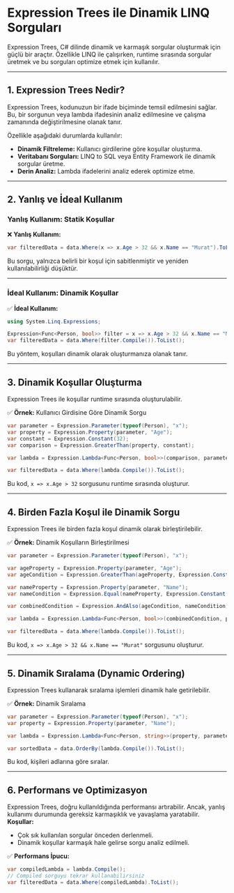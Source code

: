# Expression Trees ile Dinamik LINQ Sorguları

Expression Trees, C# dilinde dinamik ve karmaşık sorgular oluşturmak için güçlü bir araçtır. Özellikle LINQ ile çalışırken, runtime sırasında sorgular üretmek ve bu sorguları optimize etmek için kullanılır.

---

## 1. Expression Trees Nedir?

Expression Trees, kodunuzun bir ifade biçiminde temsil edilmesini sağlar. Bu, bir sorgunun veya lambda ifadesinin analiz edilmesine ve çalışma zamanında değiştirilmesine olanak tanır.  

Özellikle aşağıdaki durumlarda kullanılır:  
- **Dinamik Filtreleme:** Kullanıcı girdilerine göre koşullar oluşturma.  
- **Veritabanı Sorguları:** LINQ to SQL veya Entity Framework ile dinamik sorgular üretme.  
- **Derin Analiz:** Lambda ifadelerini analiz ederek optimize etme.

---

## 2. Yanlış ve İdeal Kullanım

### **Yanlış Kullanım:** Statik Koşullar

❌ **Yanlış Kullanım:**

```csharp
var filteredData = data.Where(x => x.Age > 32 && x.Name == "Murat").ToList();
```

Bu sorgu, yalnızca belirli bir koşul için sabitlenmiştir ve yeniden kullanılabilirliği düşüktür.

---

### **İdeal Kullanım:** Dinamik Koşullar

✅ **İdeal Kullanım:**

```csharp
using System.Linq.Expressions;

Expression<Func<Person, bool>> filter = x => x.Age > 32 && x.Name == "Murat";
var filteredData = data.Where(filter.Compile()).ToList();
```

Bu yöntem, koşulları dinamik olarak oluşturmanıza olanak tanır.

---

## 3. Dinamik Koşullar Oluşturma

Expression Trees ile koşullar runtime sırasında oluşturulabilir.

✅ **Örnek:** Kullanıcı Girdisine Göre Dinamik Sorgu

```csharp
var parameter = Expression.Parameter(typeof(Person), "x");
var property = Expression.Property(parameter, "Age");
var constant = Expression.Constant(32);
var comparison = Expression.GreaterThan(property, constant);

var lambda = Expression.Lambda<Func<Person, bool>>(comparison, parameter);

var filteredData = data.Where(lambda.Compile()).ToList();
```

Bu kod, `x => x.Age > 32` sorgusunu runtime sırasında oluşturur.

---

## 4. Birden Fazla Koşul ile Dinamik Sorgu

Expression Trees ile birden fazla koşul dinamik olarak birleştirilebilir.

✅ **Örnek:** Dinamik Koşulların Birleştirilmesi

```csharp
var parameter = Expression.Parameter(typeof(Person), "x");

var ageProperty = Expression.Property(parameter, "Age");
var ageCondition = Expression.GreaterThan(ageProperty, Expression.Constant(32));

var nameProperty = Expression.Property(parameter, "Name");
var nameCondition = Expression.Equal(nameProperty, Expression.Constant("Murat"));

var combinedCondition = Expression.AndAlso(ageCondition, nameCondition);

var lambda = Expression.Lambda<Func<Person, bool>>(combinedCondition, parameter);

var filteredData = data.Where(lambda.Compile()).ToList();
```

Bu kod, `x => x.Age > 32 && x.Name == "Murat"` sorgusunu oluşturur.

---

## 5. Dinamik Sıralama (Dynamic Ordering)

Expression Trees kullanarak sıralama işlemleri dinamik hale getirilebilir.

✅ **Örnek:** Dinamik Sıralama

```csharp
var parameter = Expression.Parameter(typeof(Person), "x");
var property = Expression.Property(parameter, "Name");

var lambda = Expression.Lambda<Func<Person, string>>(property, parameter);

var sortedData = data.OrderBy(lambda.Compile()).ToList();
```

Bu kod, kişileri adlarına göre sıralar.

---

## 6. Performans ve Optimizasyon

Expression Trees, doğru kullanıldığında performansı artırabilir. Ancak, yanlış kullanımı durumunda gereksiz karmaşıklık ve yavaşlama yaratabilir. **Koşullar:**  
- Çok sık kullanılan sorgular önceden derlenmeli.  
- Dinamik koşullar karmaşık hale gelirse sorgu analiz edilmeli.

✅ **Performans İpucu:**

```csharp
var compiledLambda = lambda.Compile();
// Compiled sorguyu tekrar kullanabilirsiniz
var filteredData = data.Where(compiledLambda).ToList();
```